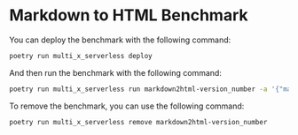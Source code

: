 # Markdown to HTML Benchmark

You can deploy the benchmark with the following command:

```bash
poetry run multi_x_serverless deploy
```

And then run the benchmark with the following command:

```bash
poetry run multi_x_serverless run markdown2html-version_number -a '{"markdown": "IyBIZWxsbywgV29ybGQhClRoaXMgaXMgYSB0ZXN0IG9mIHRoZSBNYXJrZG93biB0byBIVE1MIGNvbnZlcnNpb24u"}'
```

To remove the benchmark, you can use the following command:

```bash
poetry run multi_x_serverless remove markdown2html-version_number
```
